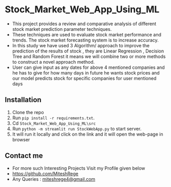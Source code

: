# Stock_Market_Web_App_Using_ML

- This project provides a review and comparative analysis of different stock market prediction parameter  techniques. 
- These techniques are used to evaluate stock market performance and trends. The stock  market forecasting system is to increase accuracy. 
- In this study we have used 3 Algorithm/ approach to improve the  prediction of the results of stock , they are Linear Regression , Decision Tree and Random Forest it means we will combine two or more methods to construct a novel  approach method. 
- User can give input as any dates for above 4 mentioned companies and he has to give  for how many days in future he wants stock prices and our model predicts stock for specific companies for  user mentioned days 


 ## Installation

1. Clone the repo
2. Run ```pip install -r requirements.txt```.
3. Cd ```Stock_Market_Web_App_Using_ML\src```
4. Run ```python -m streamlit run StockWebApp.py``` to start server.
5. It will run it locally and click on the link and it will open the web-page in browser


## Contact me 

- For more such Interesting Projects Visit my Profile given below
- https://github.com/MiteshRege
- Any Queries : miteshrege4@gmail.com
